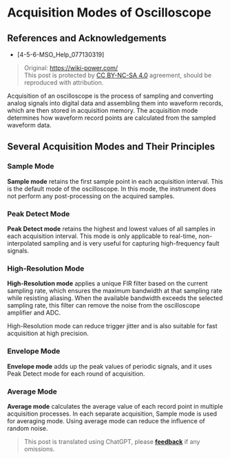 # Acquisition Modes of Oscilloscope

## References and Acknowledgements

- [4-5-6-MSO_Help_077130319]

> Original: <https://wiki-power.com/>  
> This post is protected by [CC BY-NC-SA 4.0](https://creativecommons.org/licenses/by/4.0/deed.en) agreement, should be reproduced with attribution.

Acquisition of an oscilloscope is the process of sampling and converting analog signals into digital data and assembling them into waveform records, which are then stored in acquisition memory. The acquisition mode determines how waveform record points are calculated from the sampled waveform data.

## Several Acquisition Modes and Their Principles

### Sample Mode

**Sample mode** retains the first sample point in each acquisition interval. This is the default mode of the oscilloscope. In this mode, the instrument does not perform any post-processing on the acquired samples.

### Peak Detect Mode

**Peak Detect mode** retains the highest and lowest values of all samples in each acquisition interval. This mode is only applicable to real-time, non-interpolated sampling and is very useful for capturing high-frequency fault signals.

### High-Resolution Mode

**High-Resolution mode** applies a unique FIR filter based on the current sampling rate, which ensures the maximum bandwidth at that sampling rate while resisting aliasing. When the available bandwidth exceeds the selected sampling rate, this filter can remove the noise from the oscilloscope amplifier and ADC.

High-Resolution mode can reduce trigger jitter and is also suitable for fast acquisition at high precision.

### Envelope Mode

**Envelope mode** adds up the peak values of periodic signals, and it uses Peak Detect mode for each round of acquisition.

### Average Mode

**Average mode** calculates the average value of each record point in multiple acquisition processes. In each separate acquisition, Sample mode is used for averaging mode. Using average mode can reduce the influence of random noise.

> This post is translated using ChatGPT, please [**feedback**](https://github.com/linyuxuanlin/Wiki_MkDocs/issues/new) if any omissions.
